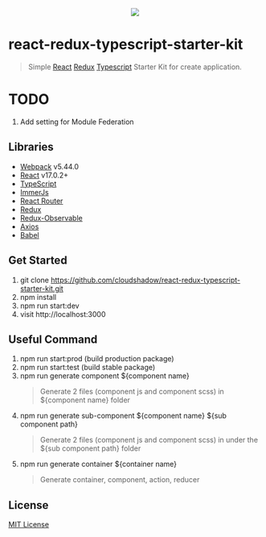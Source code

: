 <p align="center"><img src="https://user-images.githubusercontent.com/1182967/34776160-d0cdee06-f650-11e7-8119-b42c0c324e8f.png"/></p>

# react-redux-typescript-starter-kit 

> Simple [React](http://facebook.github.io/react/index.html) [Redux](https://redux.js.org/) [Typescript](https://www.typescriptlang.org/) Starter Kit for create application.

# TODO
1. Add setting for Module Federation
## Libraries

- [Webpack](https://webpack.js.org/) v5.44.0
- [React](https://reactjs.org/) v17.0.2+
- [TypeScript](https://www.typescriptlang.org/)
- [ImmerJs](https://immerjs.github.io/immer/)
- [React Router](https://reacttraining.com/react-router/)
- [Redux](https://redux.js.org/)
- [Redux-Observable](https://redux-observable.js.org/)
- [Axios](https://github.com/axios/axios)
- [Babel](https://babeljs.io/)

## Get Started

1. git clone https://github.com/cloudshadow/react-redux-typescript-starter-kit.git
2. npm install
3. npm run start:dev
4. visit http://localhost:3000

## Useful Command 

1. npm run start:prod (build production package)
2. npm run start:test (build stable package)
3. npm run generate component \${component name}
   > Generate 2 files (component js and component scss) in \${component name} folder
4. npm run generate sub-component ${component name} ${sub component path}
   > Generate 2 files (component js and component scss) in under the \${sub component path} folder
5. npm run generate container \${container name}
   > Generate container, component, action, reducer

## License 

[MIT License](LICENSE)
